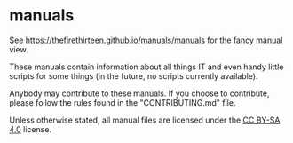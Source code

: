 # manuals

See https://thefirethirteen.github.io/manuals/manuals for the fancy manual view.

These manuals contain information about all things IT and even handy little scripts for some things (in the future, no scripts currently available).

Anybody may contribute to these manuals. If you choose to contribute, please follow the rules found in the "CONTRIBUTING.md" file.

Unless otherwise stated, all manual files are licensed under the [CC BY-SA 4.0](https://creativecommons.org/licenses/by-sa/4.0/) license.
